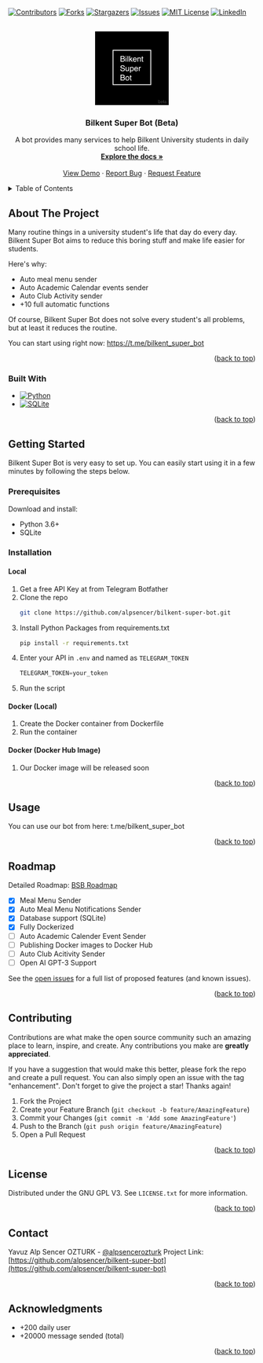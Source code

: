 <a name="readme-top"></a>

<!-- PROJECT SHIELDS -->

[![Contributors][contributors-shield]][contributors-url]
[![Forks][forks-shield]][forks-url]
[![Stargazers][stars-shield]][stars-url]
[![Issues][issues-shield]][issues-url]
[![MIT License][license-shield]][license-url]
[![LinkedIn][linkedin-shield]][linkedin-url]



<!-- PROJECT LOGO -->
<br />
<div align="center">
  <a href="https://github.com/alpsencer/bilkent-super-bot">
    <img src="assets\img\bsb-logo.png" alt="Logo" width="150" height="150">
  </a>

  <h3 align="center">Bilkent Super Bot (Beta)</h3>

  <p align="center">
    A bot provides many services to help Bilkent University students in daily school life.
    <br />
    <a href="https://github.com/alpsencer/bilkent-super-bot"><strong>Explore the docs »</strong></a>
    <br />
    <br />
    <a href="t.me/bilkent_super_bot">View Demo</a>
    ·
    <a href="https://github.com/alpsencer/bilkent-super-bot/issues">Report Bug</a>
    ·
    <a href="https://github.com/alpsencer/bilkent-super-bot/issues">Request Feature</a>
  </p>
</div>



<!-- TABLE OF CONTENTS -->
<details>
  <summary>Table of Contents</summary>
  <ol>
    <li>
      <a href="#about-the-project">About The Project</a>
      <ul>
        <li><a href="#built-with">Built With</a></li>
      </ul>
    </li>
    <li>
      <a href="#getting-started">Getting Started</a>
      <ul>
        <li><a href="#prerequisites">Prerequisites</a></li>
        <li><a href="#installation">Installation</a></li>
      </ul>
    </li>
    <li><a href="#usage">Usage</a></li>
    <li><a href="#roadmap">Roadmap</a></li>
    <li><a href="#contributing">Contributing</a></li>
    <li><a href="#license">License</a></li>
    <li><a href="#contact">Contact</a></li>
    <li><a href="#acknowledgments">Acknowledgments</a></li>
  </ol>
</details>



<!-- ABOUT THE PROJECT -->
## About The Project
<!-- [![Product Name Screen Shot][product-screenshot]](https://example.com) -->

Many routine things in a university student's life that day do every day. Bilkent Super Bot aims to reduce this boring stuff and make life easier for students.

Here's why:
* Auto meal menu sender
* Auto Academic Calendar events sender
* Auto Club Activity sender
* +10 full automatic functions

Of course, Bilkent Super Bot does not solve every student's all problems, but at least it reduces the routine.

You can start using right now: https://t.me/bilkent_super_bot 

<p align="right">(<a href="#readme-top">back to top</a>)</p>



### Built With

* [![Python][Python]][Python-url]
* [![SQLite][Sqlite]][Sqlite-url]


<p align="right">(<a href="#readme-top">back to top</a>)</p>



<!-- GETTING STARTED -->
## Getting Started
Bilkent Super Bot is very easy to set up. You can easily start using it in a few minutes by following the steps below.


### Prerequisites

Download and install:
- Python 3.6+
- SQLite

### Installation

#### Local

1. Get a free API Key at from Telegram Botfather
2. Clone the repo
   ```sh
   git clone https://github.com/alpsencer/bilkent-super-bot.git
   ```
3. Install Python Packages from requirements.txt
   ```sh
   pip install -r requirements.txt
   ```
4. Enter your API in `.env` and named as `TELEGRAM_TOKEN`
   ```js
   TELEGRAM_TOKEN=your_token
   ```
5. Run the script

#### Docker (Local)

1. Create the Docker container from Dockerfile
2. Run the container

#### Docker (Docker Hub Image)
1. Our Docker image will be released soon

<p align="right">(<a href="#readme-top">back to top</a>)</p>



<!-- USAGE EXAMPLES -->
## Usage

You can use our bot from here: t.me/bilkent_super_bot

<p align="right">(<a href="#readme-top">back to top</a>)</p>



<!-- ROADMAP -->
## Roadmap
Detailed Roadmap: [BSB Roadmap](https://bit.ly/bilkentsuperbot)

- [x] Meal Menu Sender
- [x] Auto Meal Menu Notifications Sender
- [x] Database support (SQLite)
- [x] Fully Dockerized
- [ ] Auto Academic Calender Event Sender
- [ ] Publishing Docker images to Docker Hub 
- [ ] Auto Club Acitivity Sender
- [ ] Open AI GPT-3 Support

See the [open issues](https://github.com/alpsencer/bilkent-super-bot/issues) for a full list of proposed features (and known issues).

<p align="right">(<a href="#readme-top">back to top</a>)</p>



<!-- CONTRIBUTING -->
## Contributing

Contributions are what make the open source community such an amazing place to learn, inspire, and create. Any contributions you make are **greatly appreciated**.

If you have a suggestion that would make this better, please fork the repo and create a pull request. You can also simply open an issue with the tag "enhancement".
Don't forget to give the project a star! Thanks again!

1. Fork the Project
2. Create your Feature Branch (`git checkout -b feature/AmazingFeature`)
3. Commit your Changes (`git commit -m 'Add some AmazingFeature'`)
4. Push to the Branch (`git push origin feature/AmazingFeature`)
5. Open a Pull Request

<p align="right">(<a href="#readme-top">back to top</a>)</p>



<!-- LICENSE -->
## License

Distributed under the GNU GPL V3. See `LICENSE.txt` for more information.

<p align="right">(<a href="#readme-top">back to top</a>)</p>


<!-- CONTACT -->
## Contact

Yavuz Alp Sencer OZTURK - [@alpsencerozturk](https://twitter.com/alpsencerozturk)
Project Link: [https://github.com/alpsencer/bilkent-super-bot](https://github.com/alpsencer/bilkent-super-bot)

<p align="right">(<a href="#readme-top">back to top</a>)</p>



<!-- ACKNOWLEDGMENTS -->
## Acknowledgments

* +200 daily user
* +20000 message sended (total)


<p align="right">(<a href="#readme-top">back to top</a>)</p>



<!-- MARKDOWN LINKS & IMAGES -->
<!-- https://www.markdownguide.org/basic-syntax/#reference-style-links -->
[contributors-shield]: https://img.shields.io/github/contributors/alpsencer/bilkent-super-bot.svg?style=for-the-badge
[contributors-url]: https://github.com/alpsencer/bilkent-super-bot/graphs/contributors
[forks-shield]: https://img.shields.io/github/forks/alpsencer/bilkent-super-bot.svg?style=for-the-badge
[forks-url]: https://github.com/alpsencer/bilkent-super-bot/network/members
[stars-shield]: https://img.shields.io/github/stars/alpsencer/bilkent-super-bot.svg?style=for-the-badge
[stars-url]: https://github.com/alpsencer/bilkent-super-bot/stargazers
[issues-shield]: https://img.shields.io/github/issues/alpsencer/bilkent-super-bot.svg?style=for-the-badge
[issues-url]: https://github.com/alpsencer/bilkent-super-bot/issues
[license-shield]: https://img.shields.io/github/license/alpsencer/bilkent-super-bot.svg?style=for-the-badge
[license-url]: https://github.com/alpsencer/bilkent-super-bot/blob/master/LICENSE.txt
[linkedin-shield]: https://img.shields.io/badge/-LinkedIn-black.svg?style=for-the-badge&logo=linkedin&colorB=555
[linkedin-url]: https://linkedin.com/in/yavuzalpsencerozturk
[product-screenshot]: images/screenshot.png

[Sqlite]: https://img.shields.io/badge/SQLite-07405E?style=for-the-badge&logo=sqlite&logoColor=white
[Sqlite-url]: https://www.sqlite.org/
[Python]: https://img.shields.io/badge/Python-3776AB?style=for-the-badge&logo=python&logoColor=white
[Python-url]: https://www.python.org/
[PTB]: https://img.shields.io/badge/Python%20Telegram%20Bot-2CA5E0?style=for-the-badge&logo=telegram&logoColor=white
[PTB-url]: https://github.com/python-telegram-bot/python-telegram-bot
